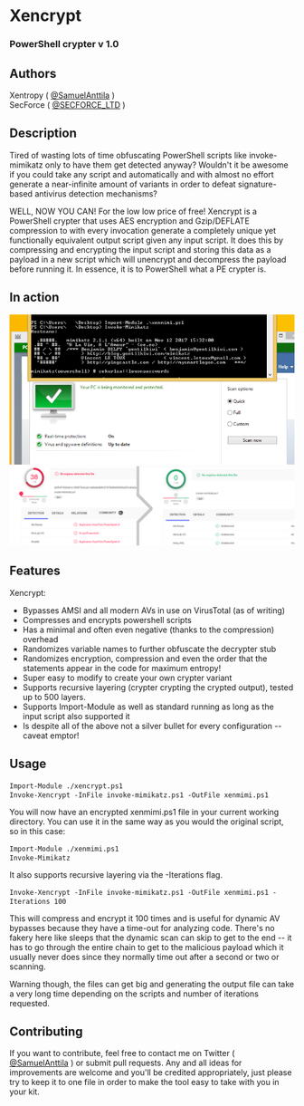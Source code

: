 # Xencrypt
### PowerShell crypter v 1.0

## Authors

Xentropy ( [@SamuelAnttila](http://twitter.com/SamuelAnttila) )  
SecForce ( [@SECFORCE_LTD](http://twitter.com/SECFORCE_LTD) )

## Description

Tired of wasting lots of time obfuscating PowerShell scripts like invoke-mimikatz only to have them get detected anyway?
Wouldn't it be awesome if you could take any script and automatically and with almost no effort generate a near-infinite amount of variants in order to defeat signature-based antivirus detection mechanisms?

WELL, NOW YOU CAN! For the low low price of free! Xencrypt is a PowerShell crypter that uses AES encryption and Gzip/DEFLATE compression to with every invocation generate a completely unique yet functionally equivalent output script given any input script. It does this by compressing and encrypting the input script and storing this data as a payload in a new script which will unencrypt and decompress the payload before running it. In essence, it is to PowerShell what a PE crypter is.

## In action
![Bypass](./bypass.png)
![FUD](./fud.png)
## Features
Xencrypt:
* Bypasses AMSI and all modern AVs in use on VirusTotal (as of writing)
* Compresses and encrypts powershell scripts
* Has a minimal and often even negative (thanks to the compression) overhead
* Randomizes variable names to further obfuscate the decrypter stub
* Randomizes encryption, compression and even the order that the statements appear in the code for maximum entropy!
* Super easy to modify to create your own crypter variant
* Supports recursive layering (crypter crypting the crypted output), tested up to 500 layers.
* Supports Import-Module as well as standard running as long as the input script also supported it
* Is despite all of the above not a silver bullet for every configuration -- caveat emptor!

## Usage
```
Import-Module ./xencrypt.ps1
Invoke-Xencrypt -InFile invoke-mimikatz.ps1 -OutFile xenmimi.ps1
```
You will now have an encrypted xenmimi.ps1 file in your current working directory. You can use it in the same way as you would the original script, so in this case:
```
Import-Module ./xenmimi.ps1
Invoke-Mimikatz
```

It also supports recursive layering via the -Iterations flag.
```
Invoke-Xencrypt -InFile invoke-mimikatz.ps1 -OutFile xenmimi.ps1 -Iterations 100
```
This will compress and encrypt it 100 times and is useful for dynamic AV bypasses because they have a time-out for analyzing code. There's no fakery here like sleeps that the dynamic scan can skip to get to the end -- it has to go through the entire chain to get to the malicious payload which it usually never does since they normally time out after a second or two or scanning.

Warning though, the files can get big and generating the output file can take a very long time depending on the scripts and number of iterations requested.

## Contributing

If you want to contribute, feel free to contact me on Twitter ( [@SamuelAnttila](http://twitter.com/SamuelAnttila) ) or submit pull requests. Any and all ideas for improvements are welcome and you'll be credited appropriately, just please try to keep it to one file in order to make the tool easy to take with you in your kit.

